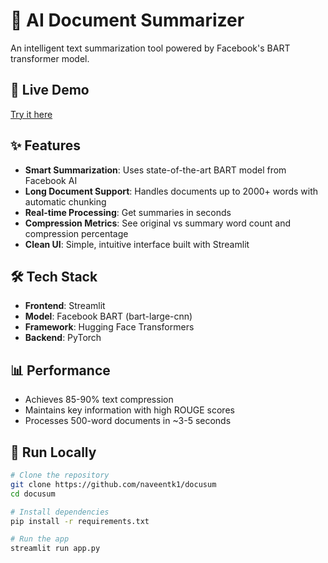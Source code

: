 # 📄 AI Document Summarizer

An intelligent text summarization tool powered by Facebook's BART transformer model.

## 🚀 Live Demo
[Try it here](https://huggingface.co/spaces/naveentk/ai-text-summariser)

## ✨ Features
- **Smart Summarization**: Uses state-of-the-art BART model from Facebook AI
- **Long Document Support**: Handles documents up to 2000+ words with automatic chunking
- **Real-time Processing**: Get summaries in seconds
- **Compression Metrics**: See original vs summary word count and compression percentage
- **Clean UI**: Simple, intuitive interface built with Streamlit

## 🛠️ Tech Stack
- **Frontend**: Streamlit
- **Model**: Facebook BART (bart-large-cnn)
- **Framework**: Hugging Face Transformers
- **Backend**: PyTorch

## 📊 Performance
- Achieves 85-90% text compression
- Maintains key information with high ROUGE scores
- Processes 500-word documents in ~3-5 seconds

## 🏃 Run Locally
```bash
# Clone the repository
git clone https://github.com/naveentk1/docusum
cd docusum

# Install dependencies
pip install -r requirements.txt

# Run the app
streamlit run app.py
